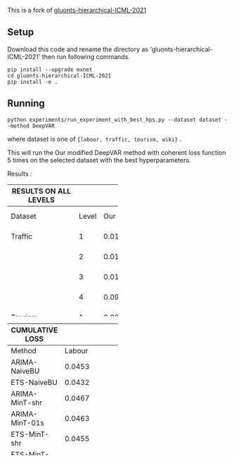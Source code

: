
This is a fork of [gluonts-hierarchical-ICML-2021](https://github.com/rshyamsundar/gluonts-hierarchical-ICML-2021) 

## Setup
Download this code and rename the directory as 'gluonts-hierarchical-ICML-2021' then run following commands.
```
pip install --upgrade mxnet
cd gluonts-hierarchical-ICML-2021
pip install -e .
```

## Running

```
python experiments/run_experiment_with_best_hps.py --dataset dataset --method DeepVAR
```
where dataset is one of `{labour, traffic, tourism, wiki}` .

This will run the Our modified DeepVAR method with coherent loss function 5 times on the selected dataset with the best hyperparameters.

Results :


<table style="width:50%"  height=300>
 <thead>
  <tr>
   <th>RESULTS ON ALL LEVELS</th>
   <th></th>
   <th></th>
   <th></th>
   <th></th>
   <th></th>
   <th></th>
  </tr>
 </thead>
 <tr>
   <td>Dataset</td>
   <td>       Level</td>
   <td>Our Model</td>
   <td>Hier-E2E</td>
   <td>DeepVAR</td>
   <td>DeepVAR+</td>
   <td>Best of Competing Methods</td>
  </tr>

  <tr>
   <td>Traffic</td>
   <td>1</td>
   <td>0.0106+/-0.0028</td>
   <td>0.0184+/-0.0091</td>
   <td>0.0225+/-0.0109</td>
   <td>0.0250+/-0.0082</td>
   <td>0.0087(ARIMA-ERM)</td>
  </tr>
  <tr>
   <td></td>
   <td>2</td>
   <td>0.0144+/-0.0002</td>
   <td>0.0181+/-6.0086</td>
   <td>0.0204+/-0.0044</td>
   <td>0.0244+/-0.0063</td>
   <td>0.0112(ARIMA-ERM)</td>
  </tr>
  <tr>
   <td></td>
   <td>3</td>
   <td>0.0145+/-0.0005*</td>
   <td>0.0223+/-0.0072</td>
   <td>0.0190+/-0.0031</td>
   <td>0.0259+/-0.0054</td>
   <td>0.0255 (ARIMA-ERM)</td>
  </tr>
  <tr>
   <td></td>
   <td>4</td>
   <td>0.0967+/-0.0003*</td>
   <td>0.0914+/-0.0024</td>
   <td>0.0982+/-0.0012</td>
   <td>0.0982+/-0.0017</td>
   <td>0.1410 (ARIMA-ERM)</td>
  </tr>
  <tr>
   <td>Tourism</td>
   <td>1</td>
   <td>0.0622 +/- 0.0131</td>
   <td>0.0402+/-0.0040</td>
   <td>0.0519+/-0.0057</td>
   <td>0.0508+/-0.0085</td>
   <td>0.0472+/-0.0012 (PERMBU-MINT)</td>
  </tr>
  <tr>
   <td></td>
   <td>2</td>
   <td>0.0929 +/- 0.0072</td>
   <td>0.0658+/-6.0084</td>
   <td>0.0755+/-0.0011</td>
   <td>0.0750+/-00066</td>
   <td>&quot;0.0605+/-0.0006 (PERMBU-MINT)</td>
  </tr>
  <tr>
   <td>0.0605+/-0.0006 (PERMBU-MINT)&quot;</td>
  </tr>
  <tr>
   <td></td>
   <td>3</td>
   <td> 0.1287 +/- 0.0073</td>
   <td>0.1053+/-0.0053</td>
   <td>0.1134+/-0.0049</td>
   <td>0.1180+/-0.0053</td>
   <td>0.0903+/-0.0006 (PERMBU-MINT)</td>
  </tr>
  <tr>
   <td></td>
   <td>4</td>
   <td>0.1525 +/- 0.0057</td>
   <td>0.1223+/-0.0039</td>
   <td>0.1294+/-0.0060</td>
   <td>0. 1393+/-0.0048</td>
   <td>0.1106+/-0.0005 (PERMBU-MINT)</td>
  </tr>
  <tr>
   <td>Wiki</td>
   <td>1</td>
   <td>0.0857 +/- 0.0248</td>
   <td>0.0419+/-0.0285</td>
   <td>0.0905+/-0.0323</td>
   <td>0.0755+/-0.0165</td>
   <td>0.1558 (ETS-ERM)</td>
  </tr>
  <tr>
   <td></td>
   <td>2</td>
   <td>0.1329 +/- 0.0164</td>
   <td>0.1045+/-0.0151</td>
   <td> 0.1418+/-0.0249</td>
   <td>0.1289+/-010171</td>
   <td>0.1614(ETS-ERM)</td>
  </tr>

  <tr>
   <td></td>
   <td>3</td>
   <td>0.2424 +/- 0.0214</td>
   <td>0.2292+/-0.0108</td>
   <td>0.2597+/-0.0150</td>
   <td>0.2583+/-0.0281</td>
   <td>0.2010(ETS-ERM)</td>
  </tr>
  <tr>
   <td></td>
   <td>4</td>
   <td>0.2802 +/- 0.0228</td>
   <td>0.2716+/-0.0091</td>
   <td>0.2886+/-0.0112</td>
   <td>0.3108+/-0.0298</td>
   <td>0.2399 (ETS-ERM)</td>
  </tr>
  <tr>
   <td></td>
   <td>5</td>
   <td>0.4030 +/- 0.0208</td>
   <td>0.3720+/-0.0150</td>
   <td>0.3664+/-0.0068</td>
   <td>0.4460+/-0.0271</td>
   <td>0.3507 (ETS-ERM)</td>
  </tr>
  <tr>
   <td>* Training or in Queue</td>
   <td></td>
   <td></td>
   <td></td>
   <td></td>
   <td></td>
   <td></td>
  </tr>
 </tbody>
</table>

<table style="width:50%"  height=300>
 <thead>
  <tr>
   <th>CUMULATIVE LOSS </th>
   <th></th>
   <th></th>
   <th></th>
   <th></th>
  </tr>
 </thead>
 <tbody>
  <tr>
   <td>Method</td>
   <td>Labour</td>
   <td>Traffic</td>
   <td>Tourism</td>
   <td>Wiki</td>
  </tr>
  <tr>
   <td>ARIMA-NaiveBU</td>
   <td>0.0453</td>
   <td>0.0808</td>
   <td>0.1138</td>
   <td>0.3772</td>
  </tr>
  <tr>
   <td>ETS-NaiveBU</td>
   <td>0.0432</td>
   <td>0.0665</td>
   <td>0.1008</td>
   <td>0.4673</td>
  </tr>
  <tr>
   <td>ARIMA-MinT-shr</td>
   <td>0.0467</td>
   <td>0.077</td>
   <td>0.1171</td>
   <td>0.2467</td>
  </tr>
  <tr>
   <td>ARIMA-MinT-01s</td>
   <td>0.0463</td>
   <td>0.1116</td>
   <td>0.1195</td>
   <td>0.2782</td>
  </tr>
  <tr>
   <td>ETS-MinT-shr</td>
   <td>0.0455</td>
   <td>0.0963</td>
   <td>0.1013</td>
   <td>0.3622</td>
  </tr>
  <tr>
   <td>ETS-MinT-01s</td>
   <td>0.0459</td>
   <td>0.111</td>
   <td>0.1002</td>
   <td>0.2702</td>
  </tr>
  <tr>
   <td>ARIMA-ERM</td>
   <td>0.0399</td>
   <td>0.0466</td>
   <td>0.5887</td>
   <td>0.2206</td>
  </tr>
  <tr>
   <td>ETS-ERM</td>
   <td>0.0456</td>
   <td>0.1027</td>
   <td>2.3755</td>
   <td>0.2217</td>
  </tr>
  <tr>
   <td>PERMBU-MINT</td>
   <td>0.0393+/-0.0002</td>
   <td>0.0677+/-0.0061</td>
   <td>0.0771+/-0.0001</td>
   <td>0.2812+/-0.0240</td>
  </tr>
  <tr>
   <td>Hier E2E </td>
   <td>0.0340+/-0.0088</td>
   <td>0.0376+/-0.0060</td>
   <td>0.0834+/-0.0052</td>
   <td>0.2038+/-0.0110</td>
  </tr>
  <tr>
   <td>DeepVAR</td>
   <td> 0.0382+/-0.0045</td>
   <td>0.0400+/-0.0026</td>
   <td>0.0925+/-0.0022</td>
   <td>0.2294+/-0.0158</td>
  </tr>
  <tr>
   <td>DeepVAR+</td>
   <td>0.0433+/-0.0079</td>
   <td>O.0434+/-0.0049</td>
   <td>0.0958+/-0.0062</td>
   <td>0.2439+/-0.0224</td>
  </tr>
  <tr>
   <td>Our Model</td>
   <td>*</td>
   <td>0.0340+/-0.0006*</td>
   <td>0.1091 +/- 0.0035</td>
   <td>0.2288+/- 0.0198</td>
  </tr>
 </tbody>
</table>



